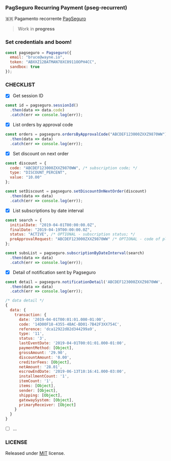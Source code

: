 ### PagSeguro Recurring Payment (pseg-recurrent)<br/>
:brazil: Pagamento recorrente [PagSeguro](https://dev.pagseguro.uol.com.br/docs/pagamento-recorrente)

> Work in **progress**

### Set credentials and boom!
```js
const pagseguro = Pagseguro({
  email: "bruce@wayne.io",
  token: "ABXXZ12BATMAN78XC0911OOPH4CC",
  sandbox: true
});
```

### CHECKLIST<br/>
- [x] Get session ID
```js
const id = pagseguro.sessionId()
  .then(data => data.code)
  .catch(err => console.log(err));
```
- [x] List orders by approval code
```js
const orders = pagseguro.ordersByApprovalCode("ABCDEF123000ZXXZ9870WW")
  .then(data => data)
  .catch(err => console.log(err));
```
- [x] Set discount on next order
```js
const discount = { 
  code: "ABCDEF123000ZXXZ9870WW", /* subscription code; */
  type: "DISCOUNT_PERCENT",
  value: "10.00" 
};

const setDiscount = pagseguro.setDiscountOnNextOrder(discount)
  .then(data => data)
  .catch(err => console.log(err));
```

- [x] List subscriptions by date interval
```js
const search = { 
  initialDate: "2019-04-01T00:00:00.0Z",
  finalDate: "2019-04-19T00:00:00.0Z",
  status: "ACTIVE", /* OPTIONAL - subscription status; */
  preApprovalRequest: "ABCDEF123000ZXXZ9870WW" /* OPTIONAL - code of plan; */
};

const subsList = pagseguro.subscriptionByDateInterval(search)
  .then(data => data)
  .catch(err => console.log(err));
```

- [x] Detail of notification sent by Pagseguro
```js
const detail = pagseguro.notificationDetail('ABCDEF123000ZXXZ9870WW', 'transaction')
  .then(data => data)
  .catch(err => console.log(err));

/* data detail */
{
  data: {
    transaction: {
      date: '2019-04-01T00:01:01.000-01:00',
      code: '14D00F18-4355-4BAC-BD01-7B42F3XX754C',
      reference: 'dca12922d82d344299a9',
      type: '11',
      status: '3',
      lastEventDate: '2019-04-01T00:01:01.000-01:00',
      paymentMethod: [Object],
      grossAmount: '29.90',
      discountAmount: '0.00',
      creditorFees: [Object],
      netAmount: '28.01',
      escrowEndDate: '2019-06-13T10:16:41.000-03:00',
      installmentCount: '1',
      itemCount: '1',
      items: [Object],
      sender: [Object],
      shipping: [Object],
      gatewaySystem: [Object],
      primaryReceiver: [Object]
    }
  }
}

```
- [ ] ...

### LICENSE
Released under [MIT](https://github.com/g1llz/pseg-recurrent/blob/master/LICENSE) license.
